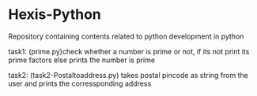 # Hexis-Python
Repository containing contents related to python development in python

task1: (prime.py)check whether a number is prime or not, if its not print its prime factors else prints the number is prime

task2: (task2-Postaltoaddress.py) takes postal pincode as string from the user and prints the corressponding address
